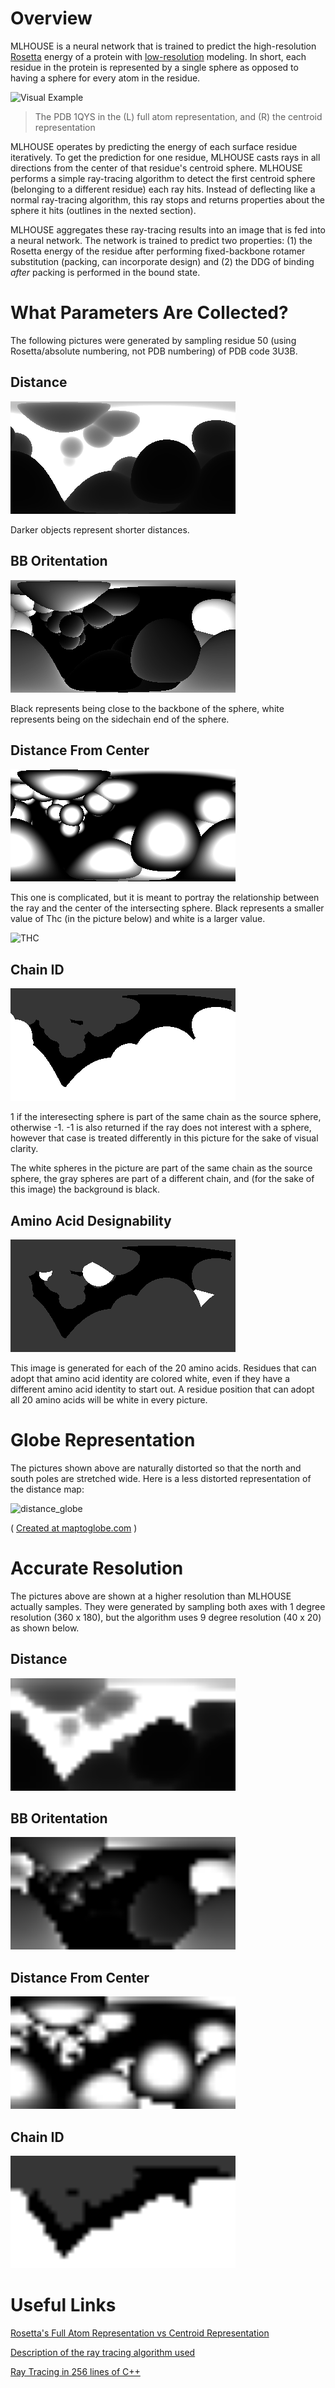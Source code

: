 # Overview

MLHOUSE is a neural network that is trained to predict the high-resolution
[Rosetta](https://www.rosettacommons.org) energy of a protein
with [low-resolution](https://www.rosettacommons.org/demos/latest/tutorials/full_atom_vs_centroid/fullatom_centroid) modeling.
In short, each residue in the protein is represented by a single sphere
as opposed to having a sphere for every atom in the residue.

![Visual Example](https://www.rosettacommons.org/demos/latest/tutorials/full_atom_vs_centroid/images/1qys_combined.png)

> The PDB 1QYS in the (L) full atom representation, and (R) the centroid representation

MLHOUSE operates by predicting the energy of each surface residue iteratively.
To get the prediction for one residue, MLHOUSE casts rays in all directions
from the center of that residue's centroid sphere.
MLHOUSE performs a simple ray-tracing algorithm to detect the first
centroid sphere (belonging to a different residue) each ray hits.
Instead of deflecting like a normal ray-tracing algorithm,
this ray stops and returns properties about the sphere it hits
(outlines in the nexted section).

MLHOUSE aggregates these ray-tracing results into an image that is fed into a neural network.
The network is trained to predict two properties:
(1) the Rosetta energy of the residue after performing fixed-backbone rotamer substitution
(packing, can incorporate design) and
(2) the DDG of binding _after_ packing is performed in the bound state.


# What Parameters Are Collected?

The following pictures were generated by sampling residue 50
(using Rosetta/absolute numbering, not PDB numbering)
of PDB code 3U3B.

## Distance

<img src="pics/3U3B_resid50.distance.png" alt="distance" class="inline"/>

Darker objects represent shorter distances.

## BB Oritentation

<img src="pics/3U3B_resid50.bb_orientation_angle_rad.png" alt="BB" class="inline"/>

Black represents being close to the backbone of the sphere,
white represents being on the sidechain end of the sphere.

## Distance From Center

<img src="pics/3U3B_resid50.thc.png" alt="Thc" class="inline"/>

This one is complicated, but it is meant to portray the relationship between the ray and the center of the intersecting sphere.
Black represents a smaller value of Thc (in the picture below) and white is a larger value.

![THC](https://www.scratchapixel.com/images/upload/ray-simple-shapes/raysphereisect1.png)

## Chain ID

<img src="pics/3U3B_resid50.chain.png" alt="chain" class="inline"/>

1 if the interesecting sphere is part of the same chain as the source sphere, otherwise -1.
-1 is also returned if the ray does not interest with a sphere,
however that case is treated differently in this picture for the sake of visual clarity. 

The white spheres in the picture are part of the same chain as the source sphere,
the gray spheres are part of a different chain, and
(for the sake of this image)
the background is black.

## Amino Acid Designability

<img src="pics/3U3B_resid50.res_10.png" alt="aa" class="inline"/>

This image is generated for each of the 20 amino acids.
Residues that can adopt that amino acid identity are colored white,
even if they have a different amino acid identity to start out.
A residue position that can adopt all 20 amino acids will be white in every picture.

# Globe Representation

The pictures shown above are naturally distorted so that the
north and south poles are stretched wide.
Here is a less distorted representation of the distance map:

<img src="pics/Distancegif.gif" alt="distance_globe" class="inline"/>

( [Created at maptoglobe.com](https://www.maptoglobe.com) )

# Accurate Resolution

The pictures above are shown at a higher resolution than MLHOUSE actually samples.
They were generated by sampling both axes with 1 degree resolution (360 x 180),
but the algorithm uses 9 degree resolution (40 x 20) as shown below.

## Distance

<img src="pics/3U3B_resid50.9deg.distance.png" alt="distance" class="inline" width="360" height="180"/>

## BB Oritentation

<img src="pics/3U3B_resid50.9deg.bb_orientation_angle_rad.png" alt="BB" class="inline" width="360" height="180"/>

## Distance From Center

<img src="pics/3U3B_resid50.9deg.thc.png" alt="Thc" class="inline" width="360" height="180"/>

## Chain ID

<img src="pics/3U3B_resid50.9deg.chain.png" alt="chain" class="inline" width="360" height="180"/>

# Useful Links
[Rosetta's Full Atom Representation vs Centroid Representation](https://www.rosettacommons.org/demos/latest/tutorials/full_atom_vs_centroid/fullatom_centroid)

[Description of the ray tracing algorithm used](https://www.scratchapixel.com/lessons/3d-basic-rendering/minimal-ray-tracer-rendering-simple-shapes/ray-sphere-intersection)

[Ray Tracing in 256 lines of C++](https://github.com/ssloy/tinyraytracer)

<!-- For more details see [GitHub Flavored Markdown](https://guides.github.com/features/mastering-markdown/). -->
